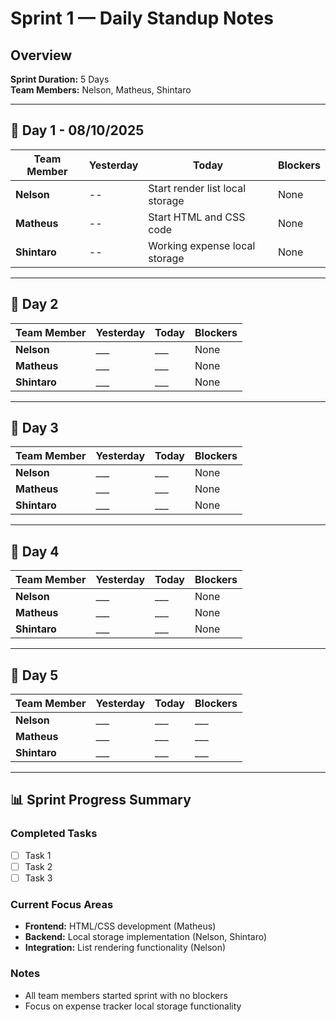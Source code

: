 # Sprint 1 — Daily Standup Notes

## Overview
**Sprint Duration:** 5 Days  
**Team Members:** Nelson, Matheus, Shintaro

---

## 📅 Day 1 - 08/10/2025

| Team Member | Yesterday | Today | Blockers |
|-------------|-----------|-------|----------|
| **Nelson** | -- | Start render list local storage | None |
| **Matheus** | -- | Start HTML and CSS code | None |
| **Shintaro** | -- | Working expense local storage | None |

---

## 📅 Day 2

| Team Member | Yesterday | Today | Blockers |
|-------------|-----------|-------|----------|
| **Nelson** | ___ | ___ | None |
| **Matheus** | ___ | ___ | None |
| **Shintaro** | ___ | ___ | None |

---

## 📅 Day 3

| Team Member | Yesterday | Today | Blockers |
|-------------|-----------|-------|----------|
| **Nelson** | ___ | ___ | None |
| **Matheus** | ___ | ___ | None |
| **Shintaro** | ___ | ___ | None |

---

## 📅 Day 4

| Team Member | Yesterday | Today | Blockers |
|-------------|-----------|-------|----------|
| **Nelson** | ___ | ___ | None |
| **Matheus** | ___ | ___ | None |
| **Shintaro** | ___ | ___ | None |

---

## 📅 Day 5

| Team Member | Yesterday | Today | Blockers |
|-------------|-----------|-------|----------|
| **Nelson** | ___ | ___ | ___ |
| **Matheus** | ___ | ___ | ___ |
| **Shintaro** | ___ | ___ | ___ |

---

## 📊 Sprint Progress Summary

### Completed Tasks
- [ ] Task 1
- [ ] Task 2
- [ ] Task 3

### Current Focus Areas
- **Frontend:** HTML/CSS development (Matheus)
- **Backend:** Local storage implementation (Nelson, Shintaro)
- **Integration:** List rendering functionality (Nelson)

### Notes
- All team members started sprint with no blockers
- Focus on expense tracker local storage functionality